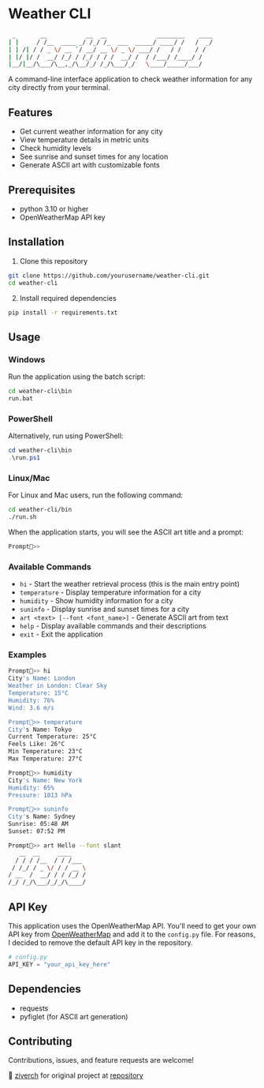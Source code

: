 # Weather CLI

```bash
 _       __           __  __              ________    ____
| |     / /__  ____ _/ /_/ /_  ___  _____/ ____/ /   /  _/
| | /| / / _ \/ __ `/ __/ __ \/ _ \/ ___/ /   / /    / /  
| |/ |/ /  __/ /_/ / /_/ / / /  __/ /  / /___/ /____/ /   
|__/|__/\___/\__,_/\__/_/ /_/\___/_/   \____/_____/___/   
```

A command-line interface application to check weather information for any city directly from your terminal.

## Features

- Get current weather information for any city
- View temperature details in metric units
- Check humidity levels
- See sunrise and sunset times for any location
- Generate ASCII art with customizable fonts

## Prerequisites

- python 3.10 or higher
- OpenWeatherMap API key

## Installation

1. Clone this repository

```bash
git clone https://github.com/yourusername/weather-cli.git
cd weather-cli
```

2. Install required dependencies

```bash
pip install -r requirements.txt
```

## Usage

### Windows

Run the application using the batch script:

```cmd
cd weather-cli\bin
run.bat
```

### PowerShell

Alternatively, run using PowerShell:

```powershell
cd weather-cli\bin
.\run.ps1
```

### Linux/Mac

For Linux and Mac users, run the following command:

```bash
cd weather-cli/bin
./run.sh
```

When the application starts, you will see the ASCII art title and a prompt:

```bash
Prompt🧭>> 
```

### Available Commands

- `hi` - Start the weather retrieval process (this is the main entry point)
- `temperature` - Display temperature information for a city
- `humidity` - Show humidity information for a city
- `suninfo` - Display sunrise and sunset times for a city
- `art <text> [--font <font_name>]` - Generate ASCII art from text
- `help` - Display available commands and their descriptions
- `exit` - Exit the application

### Examples

```bash
Prompt🧭>> hi
City's Name: London
Weather in London: Clear Sky
Temperature: 15°C
Humidity: 76%
Wind: 3.6 m/s

Prompt🧭>> temperature
City's Name: Tokyo
Current Temperature: 25°C
Feels Like: 26°C
Min Temperature: 23°C
Max Temperature: 27°C

Prompt🧭>> humidity
City's Name: New York
Humidity: 65%
Pressure: 1013 hPa

Prompt🧭>> suninfo
City's Name: Sydney
Sunrise: 05:48 AM
Sunset: 07:52 PM

Prompt🧭>> art Hello --font slant
   __  __     ____           
  / / / /__  / / /___       
 / /_/ / _ \/ / / __ \      
/ __  /  __/ / / /_/ /      
/_/ /_/\___/_/_/\____/
```

## API Key

This application uses the OpenWeatherMap API. You'll need to get your own API key from [OpenWeatherMap](https://openweathermap.org/api) and add it to the `config.py` file. For reasons, I decided to remove the default API key in the repository.

```python
# config.py
API_KEY = "your_api_key_here"
```

## Dependencies

- requests
- pyfiglet (for ASCII art generation)

## Contributing

Contributions, issues, and feature requests are welcome!

🙏 [ziverch](https://github.com/ziverch) for original project at [repository](https://github.com/ziverch/Weather-cli)

